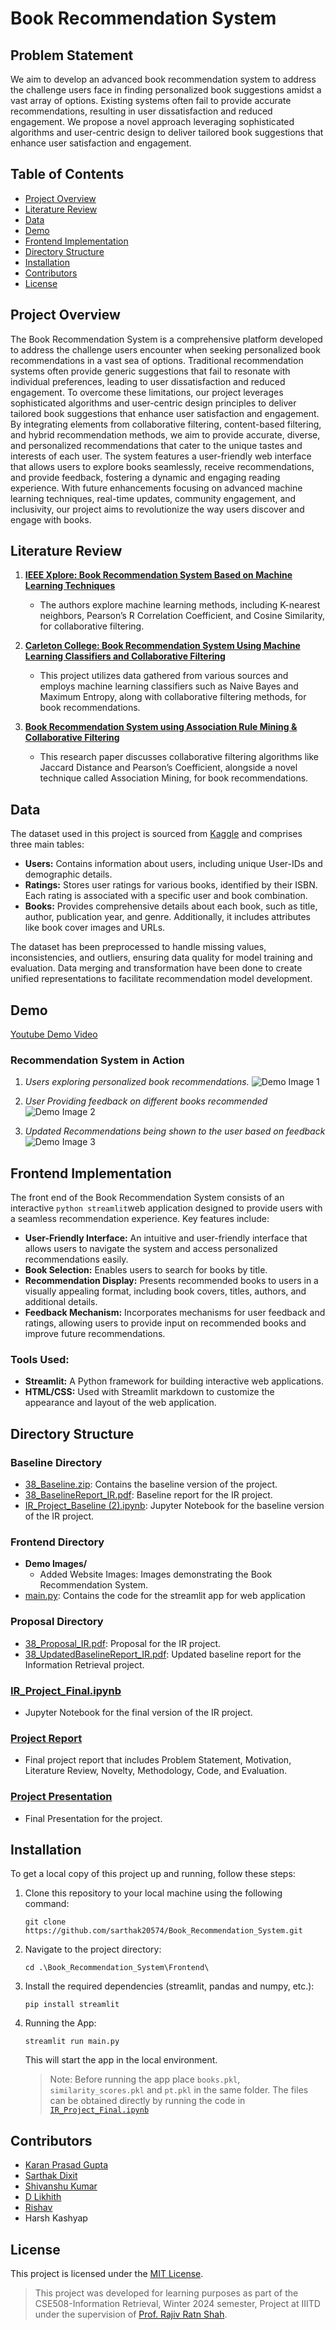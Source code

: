 # Book Recommendation System
## Problem Statement
We aim to develop an advanced book recommendation system to address the challenge users face in finding personalized book suggestions amidst a vast array of options. Existing systems often fail to provide accurate recommendations, resulting in user dissatisfaction and reduced engagement. We propose a novel approach leveraging sophisticated algorithms and user-centric design to deliver tailored book suggestions that enhance user satisfaction and engagement.

## Table of Contents

- [Project Overview](#project-overview)
- [Literature Review](#literature-review)
- [Data](#data)
- [Demo](#demo)
- [Frontend Implementation](#frontend-implementation)
- [Directory Structure](#directory-structure)
- [Installation](#installation)
- [Contributors](#contributors)
- [License](#license)

## Project Overview
The Book Recommendation System is a comprehensive platform developed to address the challenge users encounter when seeking personalized book recommendations in a vast sea of options. Traditional recommendation systems often provide generic suggestions that fail to resonate with individual preferences, leading to user dissatisfaction and reduced engagement. To overcome these limitations, our project leverages sophisticated algorithms and user-centric design principles to deliver tailored book suggestions that enhance user satisfaction and engagement. By integrating elements from collaborative filtering, content-based filtering, and hybrid recommendation methods, we aim to provide accurate, diverse, and personalized recommendations that cater to the unique tastes and interests of each user. The system features a user-friendly web interface that allows users to explore books seamlessly, receive recommendations, and provide feedback, fostering a dynamic and engaging reading experience. With future enhancements focusing on advanced machine learning techniques, real-time updates, community engagement, and inclusivity, our project aims to revolutionize the way users discover and engage with books.

## Literature Review
1. [**IEEE Xplore: Book Recommendation System Based on Machine Learning Techniques**](https://ieeexplore.ieee.org/document/9579647)
   - The authors explore machine learning methods, including K-nearest neighbors, Pearson’s R Correlation Coefficient, and Cosine Similarity, for collaborative filtering.

2. [**Carleton College: Book Recommendation System Using Machine Learning Classifiers and Collaborative Filtering**](https://cs.carleton.edu/cs_comps/1617/book_rec/final-results/paper.pdf)
   - This project utilizes data gathered from various sources and employs machine learning classifiers such as Naive Bayes and Maximum Entropy, along with collaborative filtering methods, for book recommendations.

3. [**Book Recommendation System using Association Rule Mining & Collaborative Filtering**](https://www.academia.edu/38859595/ONLINE_BOOK_RECOMMENDATION_SYSTEM_USING_ASSOCIATION_RULE_MINING_AND_COLLABORATIVE_FILTERING_)
   - This research paper discusses collaborative filtering algorithms like Jaccard Distance and Pearson’s Coefficient, alongside a novel technique called Association Mining, for book recommendations.
  
## Data
The dataset used in this project is sourced from [Kaggle](https://www.kaggle.com/datasets/arashnic/book-recommendation-dataset) and comprises three main tables:

- **Users:** Contains information about users, including unique User-IDs and demographic details.
- **Ratings:** Stores user ratings for various books, identified by their ISBN. Each rating is associated with a specific user and book combination.
- **Books:** Provides comprehensive details about each book, such as title, author, publication year, and genre. Additionally, it includes attributes like book cover images and URLs.

The dataset has been preprocessed to handle missing values, inconsistencies, and outliers, ensuring data quality for model training and evaluation. Data merging and transformation have been done to create unified representations to facilitate recommendation model development.

## Demo
[Youtube Demo Video](https://youtu.be/HXynlfPxUM8)
### Recommendation System in Action
1. *Users exploring personalized book recommendations.*
   ![Demo Image 1](https://github.com/sarthak20574/Book_Recommendation_System/blob/main/Frontend/Demo%20Images/Img1.png)

2. *User Providing feedback on different books recommended*
   ![Demo Image 2](https://github.com/sarthak20574/Book_Recommendation_System/blob/main/Frontend/Demo%20Images/Img2.png)

3. *Updated Recommendations being shown to the user based on feedback*
   ![Demo Image 3](https://github.com/sarthak20574/Book_Recommendation_System/blob/main/Frontend/Demo%20Images/Img3.png)


## Frontend Implementation
The front end of the Book Recommendation System consists of an interactive `python streamlit`web application designed to provide users with a seamless recommendation experience. Key features include:

- **User-Friendly Interface:** An intuitive and user-friendly interface that allows users to navigate the system and access personalized recommendations easily.
- **Book Selection:** Enables users to search for books by title.
- **Recommendation Display:** Presents recommended books to users in a visually appealing format, including book covers, titles, authors, and additional details.
- **Feedback Mechanism:** Incorporates mechanisms for user feedback and ratings, allowing users to provide input on recommended books and improve future recommendations.
### Tools Used:

- **Streamlit:** A Python framework for building interactive web applications.
- **HTML/CSS:** Used with Streamlit markdown to customize the appearance and layout of the web application.

## Directory Structure

### Baseline Directory
- [38_Baseline.zip](path/to/38_Baseline.zip): Contains the baseline version of the project.
- [38_BaselineReport_IR.pdf](path/to/38_BaselineReport_IR.pdf): Baseline report for the IR project.
- [IR_Project_Baseline (2).ipynb](path/to/IR_Project_Baseline.ipynb): Jupyter Notebook for the baseline version of the IR project.

### Frontend Directory
- **Demo Images/**
  - Added Website Images: Images demonstrating the Book Recommendation System.
- [main.py](path/to/main.py): Contains the code for the streamlit app for web application

### Proposal Directory
- [38_Proposal_IR.pdf](path/to/38_Proposal_IR.pdf): Proposal for the IR project.
- [38_UpdatedBaselineReport_IR.pdf](path/to/38_UpdatedBaselineReport_IR.pdf): Updated baseline report for the Information Retrieval project.

### [IR_Project_Final.ipynb](IR_Project_Final.ipynb)
- Jupyter Notebook for the final version of the IR project.

### [Project Report](https://github.com/sarthak20574/Book_Recommendation_System/blob/main/38__FinalReport_IR.pdf)
- Final project report that includes Problem Statement, Motivation, Literature Review, Novelty, Methodology, Code, and Evaluation.

### [Project Presentation](https://github.com/sarthak20574/Book_Recommendation_System/blob/main/38_IR-Final-PPT.pptx)
- Final Presentation for the project.

## Installation
To get a local copy of this project up and running, follow these steps:

1. Clone this repository to your local machine using the following command:

   ```shell
   git clone https://github.com/sarthak20574/Book_Recommendation_System.git
   ```
2. Navigate to the project directory:
   ``` shell
   cd .\Book_Recommendation_System\Frontend\
   ```
3. Install the required dependencies (streamlit, pandas and numpy, etc.):
   ``` shell
   pip install streamlit
   ```
4. Running the App:
   ``` shell
   streamlit run main.py
   ```
   This will start the app in the local environment.
   > Note: Before running the app place `books.pkl`, `similarity_scores.pkl` and `pt.pkl` in the same folder. The files can be obtained directly by running the code in [`IR_Project_Final.ipynb`](IR_Project_Final.ipynb)


## Contributors
- [Karan Prasad Gupta](https://github.com/karanprasadgupta)
- [Sarthak Dixit](https://github.com/sarthak20574)
- [Shivanshu Kumar](https://github.com/shivanshu07)
- [D Likhith](https://github.com/sherlock1108)
- [Rishav](https://github.com/rishav197)
- Harsh Kashyap

## License
This project is licensed under the [MIT License](LICENSE).

>This project was developed for learning purposes as part of the CSE508-Information Retrieval, Winter 2024 semester, Project at IIITD under the supervision of [Prof. Rajiv Ratn Shah](https://faculty.iiitd.ac.in/~rajivratn/).
